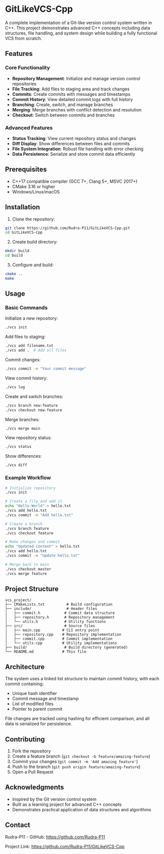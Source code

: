 # GitLikeVCS-Cpp

A complete implementation of a Git-like version control system written in C++. This project demonstrates advanced C++ concepts including data structures, file handling, and system design while building a fully functional VCS from scratch.

## Features

### Core Functionality
- **Repository Management**: Initialize and manage version control repositories
- **File Tracking**: Add files to staging area and track changes
- **Commits**: Create commits with messages and timestamps
- **Commit History**: View detailed commit logs with full history
- **Branching**: Create, switch, and manage branches
- **Merging**: Merge branches with conflict detection and resolution
- **Checkout**: Switch between commits and branches

### Advanced Features
- **Status Tracking**: View current repository status and changes
- **Diff Display**: Show differences between files and commits
- **File System Integration**: Robust file handling with error checking
- **Data Persistence**: Serialize and store commit data efficiently

## Prerequisites

- C++17 compatible compiler (GCC 7+, Clang 5+, MSVC 2017+)
- CMake 3.16 or higher
- Windows/Linux/macOS

## Installation

1. Clone the repository:
```bash
git clone https://github.com/Rudra-P11/GitLikeVCS-Cpp.git
cd GitLikeVCS-Cpp
```

2. Create build directory:
```bash
mkdir build
cd build
```

3. Configure and build:
```bash
cmake ..
make
```

## Usage

### Basic Commands

Initialize a new repository:
```bash
./vcs init
```

Add files to staging:
```bash
./vcs add filename.txt
./vcs add .  # Add all files
```

Commit changes:
```bash
./vcs commit -m "Your commit message"
```

View commit history:
```bash
./vcs log
```

Create and switch branches:
```bash
./vcs branch new-feature
./vcs checkout new-feature
```

Merge branches:
```bash
./vcs merge main
```

View repository status:
```bash
./vcs status
```

Show differences:
```bash
./vcs diff
```

### Example Workflow

```bash
# Initialize repository
./vcs init

# Create a file and add it
echo "Hello World" > hello.txt
./vcs add hello.txt
./vcs commit -m "Add hello.txt"

# Create a branch
./vcs branch feature
./vcs checkout feature

# Make changes and commit
echo "Updated content" > hello.txt
./vcs add hello.txt
./vcs commit -m "Update hello.txt"

# Merge back to main
./vcs checkout master
./vcs merge feature
```

## Project Structure

```
vcs_project/
├── CMakeLists.txt          # Build configuration
├── include/                # Header files
│   ├── commit.h           # Commit data structure
│   ├── repository.h       # Repository management
│   └── utils.h            # Utility functions
├── src/                   # Source files
│   ├── main.cpp          # CLI entry point
│   ├── repository.cpp    # Repository implementation
│   ├── commit.cpp        # Commit implementation
│   └── utils.cpp         # Utility implementations
├── build/                 # Build directory (generated)
└── README.md             # This file
```

## Architecture

The system uses a linked list structure to maintain commit history, with each commit containing:
- Unique hash identifier
- Commit message and timestamp
- List of modified files
- Pointer to parent commit

File changes are tracked using hashing for efficient comparison, and all data is serialized for persistence.

## Contributing

1. Fork the repository
2. Create a feature branch (`git checkout -b feature/amazing-feature`)
3. Commit your changes (`git commit -m 'Add amazing feature'`)
4. Push to the branch (`git push origin feature/amazing-feature`)
5. Open a Pull Request

## Acknowledgments

- Inspired by the Git version control system
- Built as a learning project for advanced C++ concepts
- Demonstrates practical application of data structures and algorithms

## Contact

Rudra-P11 - GitHub: https://github.com/Rudra-P11

Project Link: https://github.com/Rudra-P11/GitLikeVCS-Cpp
